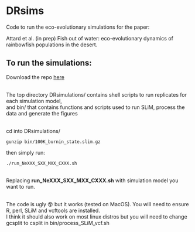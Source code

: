 # DRsims
 Code to run the eco-evolutionary simulations for the paper:
 
 Attard et al. (in prep) Fish out of water: eco-evolutionary dynamics of rainbowfish populations in the desert.
 
## To run the simulations:

Download the repo [here](https://github.com/pygmyperch/DRsims/archive/master.zip)


\
The top directory DRsimulations/ contains shell scripts to run replicates for each simulation model,<br />
and bin/ that contains functions and scripts used to run SLiM, process the data and generate the figures<br />

\
cd into DRsimulations/ 

```
gunzip bin/100K_burnin_state.slim.gz

```


then simply run:

```
./run_NeXXX_SXX_MXX_CXXX.sh

```

\
Replacing **run_NeXXX_SXX_MXX_CXXX.sh** with simulation model you want to run.<br />



\
The code is ugly :dizzy_face: but it works (tested on MacOS). You will need to ensure R, perl, SLiM and vcftools are installed.
\
I think it should also work on most linux distros but you will need to change gcsplit to csplit in bin/process_SLiM_vcf.sh 
